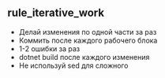 ## rule_iterative_work

- Делай изменения по одной части за раз
- Коммить после каждого рабочего блока
- 1-2 ошибки за раз
- dotnet build после каждого изменения
- Не используй sed для сложного 